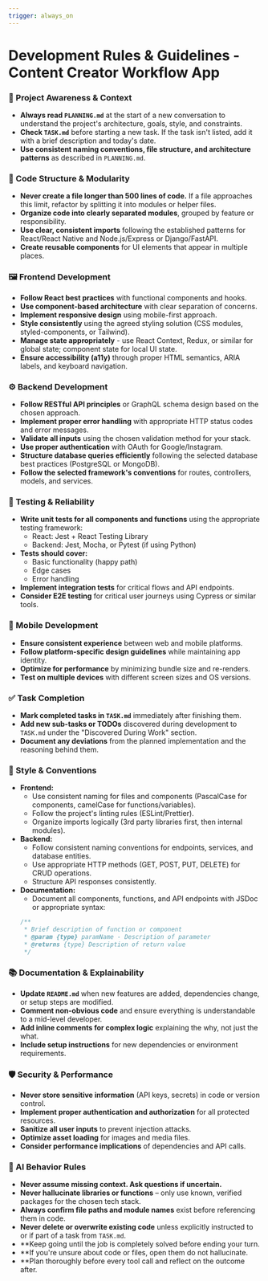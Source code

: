 ```yaml
---
trigger: always_on
---
```


# Development Rules & Guidelines - Content Creator Workflow App

### 🔄 Project Awareness & Context
- **Always read `PLANNING.md`** at the start of a new conversation to understand the project's architecture, goals, style, and constraints.
- **Check `TASK.md`** before starting a new task. If the task isn't listed, add it with a brief description and today's date.
- **Use consistent naming conventions, file structure, and architecture patterns** as described in `PLANNING.md`.

### 🧱 Code Structure & Modularity
- **Never create a file longer than 500 lines of code.** If a file approaches this limit, refactor by splitting it into modules or helper files.
- **Organize code into clearly separated modules**, grouped by feature or responsibility.
- **Use clear, consistent imports** following the established patterns for React/React Native and Node.js/Express or Django/FastAPI.
- **Create reusable components** for UI elements that appear in multiple places.

### 🖼️ Frontend Development
- **Follow React best practices** with functional components and hooks.
- **Use component-based architecture** with clear separation of concerns.
- **Implement responsive design** using mobile-first approach.
- **Style consistently** using the agreed styling solution (CSS modules, styled-components, or Tailwind).
- **Manage state appropriately** - use React Context, Redux, or similar for global state; component state for local UI state.
- **Ensure accessibility (a11y)** through proper HTML semantics, ARIA labels, and keyboard navigation.

### ⚙️ Backend Development
- **Follow RESTful API principles** or GraphQL schema design based on the chosen approach.
- **Implement proper error handling** with appropriate HTTP status codes and error messages.
- **Validate all inputs** using the chosen validation method for your stack.
- **Use proper authentication** with OAuth for Google/Instagram.
- **Structure database queries efficiently** following the selected database best practices (PostgreSQL or MongoDB).
- **Follow the selected framework's conventions** for routes, controllers, models, and services.

### 🧪 Testing & Reliability
- **Write unit tests for all components and functions** using the appropriate testing framework:
  - React: Jest + React Testing Library
  - Backend: Jest, Mocha, or Pytest (if using Python)
- **Tests should cover:**
  - Basic functionality (happy path)
  - Edge cases
  - Error handling
- **Implement integration tests** for critical flows and API endpoints.
- **Consider E2E testing** for critical user journeys using Cypress or similar tools.

### 📱 Mobile Development
- **Ensure consistent experience** between web and mobile platforms.
- **Follow platform-specific design guidelines** while maintaining app identity.
- **Optimize for performance** by minimizing bundle size and re-renders.
- **Test on multiple devices** with different screen sizes and OS versions.

### ✅ Task Completion
- **Mark completed tasks in `TASK.md`** immediately after finishing them.
- **Add new sub-tasks or TODOs** discovered during development to `TASK.md` under the "Discovered During Work" section.
- **Document any deviations** from the planned implementation and the reasoning behind them.

### 📎 Style & Conventions
- **Frontend:**
  - Use consistent naming for files and components (PascalCase for components, camelCase for functions/variables).
  - Follow the project's linting rules (ESLint/Prettier).
  - Organize imports logically (3rd party libraries first, then internal modules).
- **Backend:**
  - Follow consistent naming conventions for endpoints, services, and database entities.
  - Use appropriate HTTP methods (GET, POST, PUT, DELETE) for CRUD operations.
  - Structure API responses consistently.
- **Documentation:**
  - Document all components, functions, and API endpoints with JSDoc or appropriate syntax:
  ```javascript
  /**
   * Brief description of function or component
   * @param {type} paramName - Description of parameter
   * @returns {type} Description of return value
   */
  ```

### 📚 Documentation & Explainability
- **Update `README.md`** when new features are added, dependencies change, or setup steps are modified.
- **Comment non-obvious code** and ensure everything is understandable to a mid-level developer.
- **Add inline comments for complex logic** explaining the why, not just the what.
- **Include setup instructions** for new dependencies or environment requirements.

### 🛡️ Security & Performance
- **Never store sensitive information** (API keys, secrets) in code or version control.
- **Implement proper authentication and authorization** for all protected resources.
- **Sanitize all user inputs** to prevent injection attacks.
- **Optimize asset loading** for images and media files.
- **Consider performance implications** of dependencies and API calls.

### 🧠 AI Behavior Rules
- **Never assume missing context. Ask questions if uncertain.**
- **Never hallucinate libraries or functions** – only use known, verified packages for the chosen tech stack.
- **Always confirm file paths and module names** exist before referencing them in code.
- **Never delete or overwrite existing code** unless explicitly instructed to or if part of a task from `TASK.md`.
- **Keep going until the job is completely solved before ending your turn. 
- **If you're unsure about code or files, open them do not hallucinate. 
- **Plan thoroughly before every tool call and reflect on the outcome after. 
